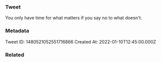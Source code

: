 ### Tweet
You only have time for what matters if you say no to what doesn't.

### Metadata
Tweet ID: 1480521052551716866
Created At: 2022-01-10T12:45:00.000Z

### Related

